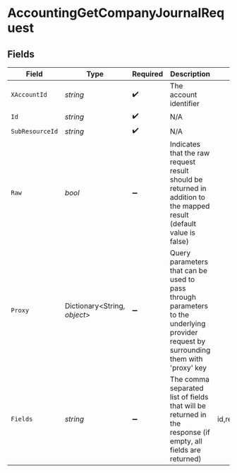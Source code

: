 # AccountingGetCompanyJournalRequest


## Fields

| Field                                                                                                                                        | Type                                                                                                                                         | Required                                                                                                                                     | Description                                                                                                                                  | Example                                                                                                                                      |
| -------------------------------------------------------------------------------------------------------------------------------------------- | -------------------------------------------------------------------------------------------------------------------------------------------- | -------------------------------------------------------------------------------------------------------------------------------------------- | -------------------------------------------------------------------------------------------------------------------------------------------- | -------------------------------------------------------------------------------------------------------------------------------------------- |
| `XAccountId`                                                                                                                                 | *string*                                                                                                                                     | :heavy_check_mark:                                                                                                                           | The account identifier                                                                                                                       |                                                                                                                                              |
| `Id`                                                                                                                                         | *string*                                                                                                                                     | :heavy_check_mark:                                                                                                                           | N/A                                                                                                                                          |                                                                                                                                              |
| `SubResourceId`                                                                                                                              | *string*                                                                                                                                     | :heavy_check_mark:                                                                                                                           | N/A                                                                                                                                          |                                                                                                                                              |
| `Raw`                                                                                                                                        | *bool*                                                                                                                                       | :heavy_minus_sign:                                                                                                                           | Indicates that the raw request result should be returned in addition to the mapped result (default value is false)                           |                                                                                                                                              |
| `Proxy`                                                                                                                                      | Dictionary<String, *object*>                                                                                                                 | :heavy_minus_sign:                                                                                                                           | Query parameters that can be used to pass through parameters to the underlying provider request by surrounding them with 'proxy' key         |                                                                                                                                              |
| `Fields`                                                                                                                                     | *string*                                                                                                                                     | :heavy_minus_sign:                                                                                                                           | The comma separated list of fields that will be returned in the response (if empty, all fields are returned)                                 | id,remote_id,company_id,remote_company_id,reference,memo,transaction_date,status,lines,created_at,updated_at,posted_at,unified_custom_fields |